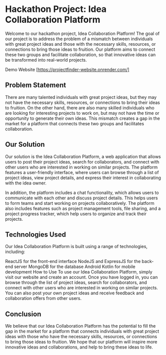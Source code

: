 # Hackathon Project: Idea Collaboration Platform

Welcome to our hackathon project, Idea Collaboration Platform! The goal of our project is to address the problem of a mismatch between individuals with great project ideas and those with the necessary skills, resources, or connections to bring those ideas to fruition. Our platform aims to connect these two groups and facilitate collaboration, so that innovative ideas can be transformed into real-world projects.

Demo Website [https://projectfinder-website.onrender.com/]

## Problem Statement
There are many talented individuals with great project ideas, but they may not have the necessary skills, resources, or connections to bring their ideas to fruition. On the other hand, there are also many skilled individuals who are looking for interesting projects to work on, but may not have the time or opportunity to generate their own ideas. This mismatch creates a gap in the market for a platform that connects these two groups and facilitates collaboration.

## Our Solution
Our solution is the Idea Collaboration Platform, a web application that allows users to post their project ideas, search for collaborators, and connect with other users who are interested in working on similar projects. The platform features a user-friendly interface, where users can browse through a list of project ideas, view project details, and express their interest in collaborating with the idea owner.

In addition, the platform includes a chat functionality, which allows users to communicate with each other and discuss project details. This helps users to form teams and start working on projects collaboratively. The platform also includes features such as project management tools, file sharing, and a project progress tracker, which help users to organize and track their projects.

## Technologies Used
Our Idea Collaboration Platform is built using a range of technologies, including:

ReactJS for the front-end interface
NodeJS and ExpressJS for the back-end server
MongoDB for the database
Android Kotlin for mobile development
How to Use
To use our Idea Collaboration Platform, simply visit our website and create an account. Once you have logged in, you can browse through the list of project ideas, search for collaborators, and connect with other users who are interested in working on similar projects. You can also post your own project ideas and receive feedback and collaboration offers from other users.

## Conclusion
We believe that our Idea Collaboration Platform has the potential to fill the gap in the market for a platform that connects individuals with great project ideas with those who have the necessary skills, resources, or connections to bring those ideas to fruition. We hope that our platform will inspire more innovative ideas and collaborations, and help to bring these ideas to life.
